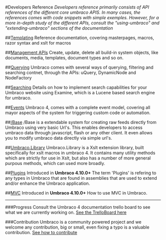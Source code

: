 #Developers Reference
_Developers reference primarily consists of API references of the different core umbraco APIS. In many cases, the references comes with code snippets with simple exemples. However, for a more in-depth study of the different APIs, consult the "using-umbraco" and "extending-umbraco" sections of the documentation_ 

##[Templating](Templating/index.md)
Reference documentation, covering masterpages, macros, razor syntax and xslt for macros

##[Management APIs](management/index.md)
Create, update, delete all build-in system objects, like documents, media, templates, document types and so on. 

##[Querying](Querying/index.md)
Umbraco comes with several ways of querying, filtering and searching contnet, through the APIs: uQuery, DynamicNode and NodeFactory

##[Searching](Searching/index.md)
Details on how to implement search capabilities for your Umbraco website using Examine, which is a Lucene based search engine for umbraco.

##[Events](Events/index.md)
Umbraco 4, comes with a complete event model, covering all mayor aspects of the system for triggering custom code or automation.  

##[/Base](Api/Base/Index.md)
/Base is a extendable system for creating raw feeds directly from Umbraco using very basic Url's. This enables developers to access umbraco data through javascript, flash or any other client. It even allows you to modify umbraco data directly via simple url's.

##[Umbraco.Library](Api/UmbracoLibrary/index.md)
Umbraco.Library is a Xslt extension library, built specifically for xslt macros in umbraco 4. It contains many utility methods which are strictly for use in Xslt, but also has a number of more general purpous methods, which can used more broadly.

##[Plugins](Plugins/index.md) 
Introduced in **Umbraco 4.10.0+**
The term 'Plugins' is refering to any types in Umbraco that are found in assemblies that are used to extend and/or enhance the Umbraco application.

##[MVC](Mvc/index.md) 
Introduced in **Umbraco 4.10.0+**
How to use MVC in Umbraco.

---

###Progress
Consult the Umbraco 4 documentation trello board to see what we are currently working on.
[See the TrelloBoard here](https://trello.com/board/umbraco-4-documentation/4fdb02df8fc3ef067e809e95)

###Contribution
Umbraco is a community powered project and we welcome any contribution, big or small, even fixing a typo is a valuable contribution.
[See how to contribute](https://github.com/umbraco/Umbraco4Docs) 